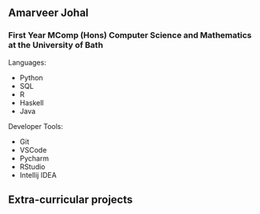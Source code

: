 ## Amarveer Johal
### First Year MComp (Hons) Computer Science and Mathematics at the University of Bath

Languages:
 - Python
 - SQL
 - R
 - Haskell
 - Java

Developer Tools:
 - Git
 - VSCode
 - Pycharm
 - RStudio
 - Intellij IDEA

## Extra-curricular projects


<!--
**asj423/asj423** is a ✨ _special_ ✨ repository because its `README.md` (this file) appears on your GitHub profile.

Here are some ideas to get you started:

- 🔭 I’m currently working on ...
- 🌱 I’m currently learning ...
- 👯 I’m looking to collaborate on ...
- 🤔 I’m looking for help with ...
- 💬 Ask me about ...
- 📫 How to reach me: ...
- 😄 Pronouns: ...
- ⚡ Fun fact: ...
-->

